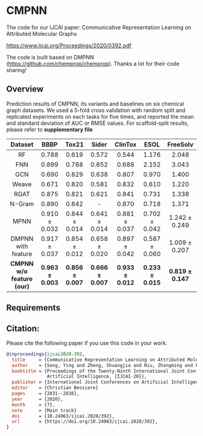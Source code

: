 # CMPNN

The code for our IJCAI paper: Communicative Representation Learning on Attributed Molecular Graphs

https://www.ijcai.org/Proceedings/2020/0392.pdf

The code is built based on DMPNN (https://github.com/chemprop/chemprop). Thanks a lot for their code sharing!

## Overview

Prediction results of CMPNN, its variants and baselines on six chemical graph datasets. We used a 5-fold cross validation with random split and replicated experiments on each tasks for five times, and reported the mean and standard deviation of AUC or RMSE values. For scaffold-split results, please refer to **supplementary file**

|Dataset  | BBBP | Tox21 | Sider | ClinTox | ESOL | FreeSolv |
| :---: | :---: | :---: | :---: | :---: | :---: | :---: |
|RF     | 0.788 | 0.619 | 0.572 | 0.544 | 1.176 | 2.048 |
|FNN    | 0.899 | 0.788 | 0.652 | 0.688 | 2.152 | 3.043 |
|GCN    | 0.690 | 0.829 | 0.638 | 0.807 | 0.970 | 1.400 |
|Weave  | 0.671 | 0.820 | 0.581 | 0.832 | 0.610 | 1.220 |
|RGAT   | 0.875 | 0.821 | 0.621 | 0.841 | 0.731 | 1.338 |
|N-Gram | 0.890 | 0.842 |   -   | 0.870 | 0.718 | 1.371 |
|MPNN   | 0.910 &plusmn; 0.032 | 0.844 &plusmn; 0.014 | 0.641 &plusmn; 0.014 | 0.881 &plusmn; 0.037 | 0.702 &plusmn; 0.042 | 1.242 &plusmn; 0.249 |
|DMPNN with feature  | 0.917 &plusmn; 0.037 | 0.854 &plusmn; 0.012 | 0.658 &plusmn; 0.020 | 0.897 &plusmn; 0.042 | 0.587 &plusmn; 0.060 | 1.009 &plusmn; 0.207 |
|**CMPNN w/o feature (our)**  | **0.963 &plusmn; 0.003** | **0.856 &plusmn; 0.007** | **0.666 &plusmn; 0.007** | **0.933 &plusmn; 0.012** | **0.233 &plusmn; 0.015** | **0.819 &plusmn; 0.147** |

## Requirements


## Citation:

Please cite the following paper if you use this code in your work.
```bibtex
@inproceedings{ijcai2020-392,
  title     = {Communicative Representation Learning on Attributed Molecular Graphs},
  author    = {Song, Ying and Zheng, Shuangjia and Niu, Zhangming and Fu, Zhang-hua and Lu, Yutong and Yang, Yuedong},
  booktitle = {Proceedings of the Twenty-Ninth International Joint Conference on
               Artificial Intelligence, {IJCAI-20}},
  publisher = {International Joint Conferences on Artificial Intelligence Organization},             
  editor    = {Christian Bessiere}	
  pages     = {2831--2838},
  year      = {2020},
  month     = {7},
  note      = {Main track}
  doi       = {10.24963/ijcai.2020/392},
  url       = {https://doi.org/10.24963/ijcai.2020/392},
}
```
